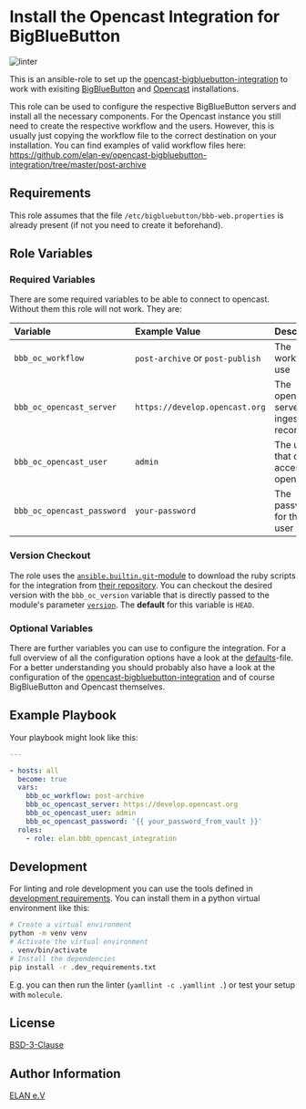 # Install the Opencast Integration for BigBlueButton

![linter](https://github.com/elan-ev/bbb_oc_integration/actions/workflows/linting.yml/badge.svg)

This is an ansible-role to set up the [opencast-bigbluebutton-integration](https://github.com/elan-ev/opencast-bigbluebutton-integration)
to work with exisiting [BigBlueButton](https://bigbluebutton.org/) and [Opencast](https://opencast.org/) installations.

This role can be used to configure the respective BigBlueButton servers and install all the necessary components.
For the Opencast instance you still need to create the respective workflow and the users.
However, this is usually just copying the workflow file to the correct destination on your installation.
You can find examples of valid workflow files here: https://github.com/elan-ev/opencast-bigbluebutton-integration/tree/master/post-archive

## Requirements

This role assumes that the file `/etc/bigbluebutton/bbb-web.properties` is already present (if not you need to create it beforehand).

## Role Variables

### Required Variables

There are some required variables to be able to connect to opencast.
Without them this role will not work.
They are:

| Variable | Example Value | Description |
|:--|:--|:--|
| `bbb_oc_workflow` | `post-archive` or `post-publish` | The workflow to use |
| `bbb_oc_opencast_server` | `https://develop.opencast.org` | The opencast server that ingests the recordings |
| `bbb_oc_opencast_user` | `admin` | The user that can access opencast  |
| `bbb_oc_opencast_password` | `your-password` | The password for that user |

### Version Checkout

The role uses the [`ansible.builtin.git`-module](https://docs.ansible.com/ansible/latest/collections/ansible/builtin/git_module.html)
to download the ruby scripts for the integration from [their repository](https://github.com/elan-ev/opencast-bigbluebutton-integration).
You can checkout the desired version with the `bbb_oc_version` variable that is directly passed to the module's parameter [`version`](https://docs.ansible.com/ansible/latest/collections/ansible/builtin/git_module.html#parameter-version). The **default** for this variable is `HEAD`.

### Optional Variables

There are further variables you can use to configure the integration.
For a full overview of all the configuration options have a look at the [defaults](defaults/main.yml)-file.
For a better understanding you should probably also have a look at the configuration of the
[opencast-bigbluebutton-integration](https://github.com/elan-ev/opencast-bigbluebutton-integration)
and of course BigBlueButton and Opencast themselves.

## Example Playbook

Your playbook might look like this:

```yaml
---

- hosts: all
  become: true
  vars:
    bbb_oc_workflow: post-archive
    bbb_oc_opencast_server: https://develop.opencast.org
    bbb_oc_opencast_user: admin
    bbb_oc_opencast_password: '{{ your_password_from_vault }}'
  roles:
    - role: elan.bbb_opencast_integration
```

## Development

For linting and role development you can use the tools defined in [development requirements](.dev_requirements.txt).
You can install them in a python virtual environment like this:

```sh
# Create a virtual environment
python -m venv venv
# Activate the virtual environment
. venv/bin/activate
# Install the dependencies
pip install -r .dev_requirements.txt
```

E.g. you can then run the linter (`yamllint -c .yamllint .`) or test your setup with `molecule`.

## License

[BSD-3-Clause](LICENSE)

## Author Information

[ELAN e.V](https://elan-ev.de/)
